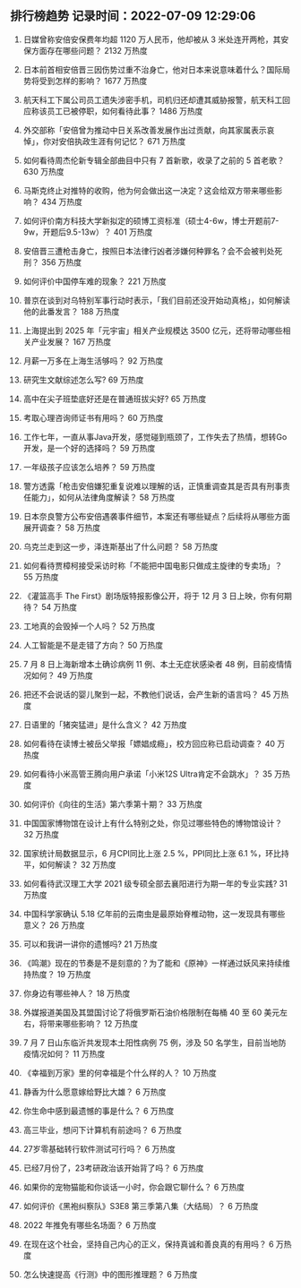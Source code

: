 
## 排行榜趋势 记录时间：2022-07-09 12:29:06
  
  1. 日媒曾称安倍安保费年均超 1120 万人民币，他却被从 3 米处连开两枪，其安保方面存在哪些问题？ 2132 万热度
    
  2. 日本前首相安倍晋三因伤势过重不治身亡，他对日本来说意味着什么？国际局势将受到怎样的影响？ 1677 万热度
    
  3. 航天科工下属公司员工遗失涉密手机，司机归还却遭其威胁报警，航天科工回应称该员工已被停职，如何看待此事？ 1486 万热度
    
  4. 外交部称「安倍曾为推动中日关系改善发展作出过贡献，向其家属表示哀悼」，你对安倍执政生涯有何记忆？ 671 万热度
    
  5. 如何看待周杰伦新专辑全部曲目中只有 7 首新歌，收录了之前的 5 首老歌？ 630 万热度
    
  6. 马斯克终止对推特的收购，他为何会做出这一决定？这会给双方带来哪些影响？ 434 万热度
    
  7. 如何评价南方科技大学新拟定的硕博工资标准（硕士4-6w，博士开题前7-9w，开题后9.5-13w）？ 401 万热度
    
  8. 安倍晋三遭枪击身亡，按照日本法律行凶者涉嫌何种罪名？会不会被判处死刑？ 356 万热度
    
  9. 如何评价中国停车难的现象？ 221 万热度
    
  10. 普京在谈到对乌特别军事行动时表示，「我们目前还没开始动真格」，如何解读他的此番发言？ 188 万热度
    
  11. 上海提出到 2025 年「元宇宙」相关产业规模达 3500 亿元，还将带动哪些相关产业发展？ 167 万热度
    
  12. 月薪一万多在上海生活够吗？ 92 万热度
    
  13. 研究生文献综述怎么写? 69 万热度
    
  14. 高中在尖子班垫底好还是在普通班拔尖好? 65 万热度
    
  15. 考取心理咨询师证书有用吗？ 60 万热度
    
  16. 工作七年，一直从事Java开发，感觉碰到瓶颈了，工作失去了热情，想转Go开发，是一个好的选择吗？ 59 万热度
    
  17. 一年级孩子应该怎么培养？ 59 万热度
    
  18. 警方透露「枪击安倍嫌犯重复说难以理解的话，正慎重调查其是否具有刑事责任能力」，如何从法律角度解读？ 58 万热度
    
  19. 日本奈良警方公布安倍遇袭事件细节，本案还有哪些疑点？后续将从哪些方面展开调查？ 58 万热度
    
  20. 乌克兰走到这一步，泽连斯基出了什么问题？ 58 万热度
    
  21. 如何看待贾樟柯接受采访时称「不能把中国电影只做成主旋律的专卖场」？ 55 万热度
    
  22. 《灌篮高手 The First》剧场版特报影像公开，将于 12 月 3 日上映，你有何期待？ 54 万热度
    
  23. 工地真的会毁掉一个人吗？ 52 万热度
    
  24. 人工智能是不是走错了方向？ 50 万热度
    
  25. 7 月 8 日上海新增本土确诊病例 11 例、本土无症状感染者 48 例，目前疫情情况如何？ 49 万热度
    
  26. 把还不会说话的婴儿聚到一起，不教他们说话，会产生新的语言吗？ 45 万热度
    
  27. 日语里的「猪突猛进」是什么含义？ 42 万热度
    
  28. 如何看待在读博士被岳父举报「嫖娼成瘾」，校方回应称已启动调查？ 40 万热度
    
  29. 如何看待小米高管王腾向用户承诺「小米12S Ultra肯定不会跳水」？ 35 万热度
    
  30. 如何评价《向往的生活》第六季第十期？ 33 万热度
    
  31. 中国国家博物馆在设计上有什么特别之处，你见过哪些特色的博物馆设计？ 32 万热度
    
  32. 国家统计局数据显示，6 月CPI同比上涨 2.5 %，PPI同比上涨 6.1 %，环比持平，如何解读？ 32 万热度
    
  33. 如何看待武汉理工大学 2021 级专硕全部去襄阳进行为期一年的专业实践? 31 万热度
    
  34. 中国科学家确认 5.18 亿年前的云南虫是最原始脊椎动物，这一发现具有哪些意义？ 26 万热度
    
  35. 可以和我讲一讲你的遗憾吗? 21 万热度
    
  36. 《鸣潮》现在的节奏是不是刻意的？为了能和《原神》一样通过妖风来持续维持热度？ 19 万热度
    
  37. 你身边有哪些神人？ 18 万热度
    
  38. 外媒报道美国及其盟国讨论了将俄罗斯石油价格限制在每桶 40 至 60 美元左右，将带来哪些影响？ 12 万热度
    
  39. 7 月 7 日山东临沂共发现本土阳性病例 75 例，涉及 50 名学生，目前当地防疫情况如何？ 11 万热度
    
  40. 《幸福到万家》里的何幸福是个什么样的人？ 10 万热度
    
  41. 静香为什么愿意嫁给野比大雄？ 6 万热度
    
  42. 你生命中感到最遗憾的事是什么？ 6 万热度
    
  43. 高三毕业，想问下计算机有前途吗？ 6 万热度
    
  44. 27岁零基础转行软件测试可行吗？ 6 万热度
    
  45. 已经7月份了，23考研政治该开始背了吗？ 6 万热度
    
  46. 如果你的宠物猫能和你谈话一小时，你会跟它聊什么？ 6 万热度
    
  47. 如何评价《黑袍纠察队》S3E8 第三季第八集（大结局）？ 6 万热度
    
  48. 2022 年推免有哪些名场面？ 6 万热度
    
  49. 在现在这个社会，坚持自己内心的正义，保持真诚和善良真的有用吗？ 6 万热度
    
  50. 怎么快速提高《行测》中的图形推理题？ 6 万热度
    